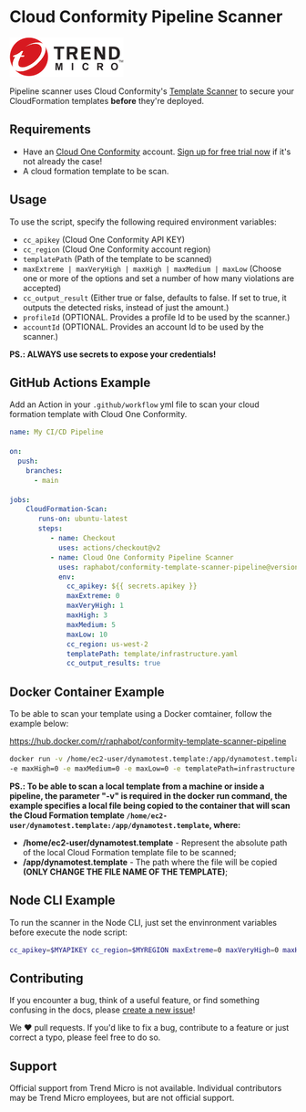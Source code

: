 # Cloud Conformity Pipeline Scanner

<img src="images/Trend-Micro-Logo.png">

Pipeline scanner uses Cloud Conformity's [Template Scanner](https://www.cloudconformity.com/solutions/aws/cloudformation-template-scanner.html) to secure your CloudFormation templates **before** they're deployed.

## Requirements

* Have an [Cloud One Conformity](https://www.trendmicro.com/en_us/business/products/hybrid-cloud/cloud-one-conformity.html) account. [Sign up for free trial now](https://www.cloudconformity.com/identity/sign-up.html) if it's not already the case!
* A cloud formation template to be scan.

## Usage

To use the script, specify the following required environment variables:
  * `cc_apikey` (Cloud One Conformity API KEY)
  * `cc_region` (Cloud One Conformity account region)
  * `templatePath` (Path of the template to be scanned)
  * `maxExtreme | maxVeryHigh | maxHigh | maxMedium | maxLow` (Choose one or more of the options and set a number of how many violations are accepted)
  * `cc_output_result` (Either true or false, defaults to false. If set to true, it outputs the detected risks, instead of just the amount.)
  * `profileId` (OPTIONAL. Provides a profile Id to be used by the scanner.)
  * `accountId` (OPTIONAL. Provides an account Id to be used by the scanner.)

 **PS.: ALWAYS use secrets to expose your credentials!**

## GitHub Actions Example

Add an Action in your `.github/workflow` yml file to scan your cloud formation template with Cloud One Conformity.

```yml
name: My CI/CD Pipeline

on: 
  push:
    branches: 
      - main
      
jobs:      
    CloudFormation-Scan:
       runs-on: ubuntu-latest
       steps:
          - name: Checkout
            uses: actions/checkout@v2
          - name: Cloud One Conformity Pipeline Scanner
            uses: raphabot/conformity-template-scanner-pipeline@version
            env:
              cc_apikey: ${{ secrets.apikey }}
              maxExtreme: 0
              maxVeryHigh: 1
              maxHigh: 3
              maxMedium: 5
              maxLow: 10
              cc_region: us-west-2
              templatePath: template/infrastructure.yaml
              cc_output_results: true
``` 

## Docker Container Example

To be able to scan your template using a Docker comtainer, follow the example below:

https://hub.docker.com/r/raphabot/conformity-template-scanner-pipeline

```bash
docker run -v /home/ec2-user/dynamotest.template:/app/dynamotest.template -e cc_apikey=$MYAPIKEY -e cc_region=$MYREGION -e maxExtreme=0 -e maxVeryHigh=0
-e maxHigh=0 -e maxMedium=0 -e maxLow=0 -e templatePath=infrastructure.yaml -cc_output_results=true felipecosta09/conformity-template-scanner-pipeline:latest
```

**PS.: To be able to scan a local template from a machine or inside a pipeline, the parameter "-v" is required in the docker run command, the example specifies a local file being copied to the container that will scan the Cloud Formation template ```/home/ec2-user/dynamotest.template:/app/dynamotest.template```, where:**

* **/home/ec2-user/dynamotest.template** - Represent the absolute path of the local Cloud Formation template file to be scanned;
* **/app/dynamotest.template** - The path where the file will be copied **(ONLY CHANGE THE FILE NAME OF THE TEMPLATE)**;

## Node CLI Example

To run the scanner in the Node CLI, just set the envinronment variables before execute the node script:

```bash
cc_apikey=$MYAPIKEY cc_region=$MYREGION maxExtreme=0 maxVeryHigh=0 maxHigh=0 maxMedium=0 maxLow=0 templatePath=infrastructure.yaml cc_output_results=true node scan.js
```

## Contributing

If you encounter a bug, think of a useful feature, or find something confusing
in the docs, please
[create a new issue](https://github.com/raphabot/conformity-template-scanner-pipeline/issues/new)!

We :heart: pull requests. If you'd like to fix a bug, contribute to a feature or
just correct a typo, please feel free to do so.

## Support

Official support from Trend Micro is not available. Individual contributors may
be Trend Micro employees, but are not official support.
